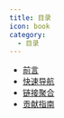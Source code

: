 ```yaml
---
title: 目录
icon: book
category:
  - 目录
---
```


- [<i class="fa-solid fa-book-open"></i> 前言](/content/foreword.md)
- [<i class="fa-solid fa-list"></i> 快速导航](/content/navigation.md)
- [<i class="fa-solid fa-link"></i> 链接聚合](/content/gather.md)
- [<i class="fa-solid fa-code-commit"></i> 贡献指南](/content/contributing.md)
